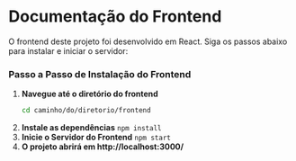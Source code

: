 # Documentação do Frontend

O frontend deste projeto foi desenvolvido em React. Siga os passos abaixo para instalar e iniciar o servidor:

### Passo a Passo de Instalação do Frontend

1. **Navegue até o diretório do frontend**
   ```bash
   cd caminho/do/diretorio/frontend
2. **Instale as dependências**
   ```npm install```
3. **Inicie o Servidor do Frontend**
   ```npm start```
4. **O projeto abrirá em http://localhost:3000/**
